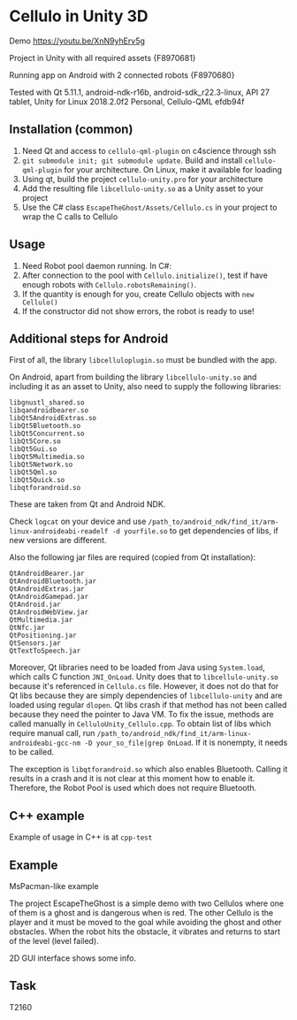 # Cellulo in Unity 3D

Demo https://youtu.be/XnN9yhErv5g

Project in Unity with all required assets
{F8970681}

Running app on Android with 2 connected robots
{F8970680}

Tested with Qt 5.11.1, android-ndk-r16b, android-sdk_r22.3-linux, API 27 tablet, Unity for Linux 2018.2.0f2 Personal, Cellulo-QML efdb94f

## Installation (common)

1. Need Qt and access to `cellulo-qml-plugin` on c4science through ssh
2. `git submodule init; git submodule update`. Build and install `cellulo-qml-plugin` for your architecture. On Linux, make it available for loading
3. Using qt, build the project `cellulo-unity.pro` for your architecture
4. Add the resulting file `libcellulo-unity.so` as a Unity asset to your project
5. Use the C# class `EscapeTheGhost/Assets/Cellulo.cs` in your project to wrap the C calls to Cellulo

## Usage

1. Need Robot pool daemon running. In C#:
2. After connection to the pool with `Cellulo.initialize()`, test if have enough robots with `Cellulo.robotsRemaining()`.
3. If the quantity is enough for you, create Cellulo objects with `new Cellulo()`
4. If the constructor did not show errors, the robot is ready to use!

## Additional steps for Android

First of all, the library `libcelluloplugin.so` must be bundled with the app.

On Android, apart from building the library `libcellulo-unity.so` and including it as an asset to Unity, also need to supply the following libraries:
```
libgnustl_shared.so
libqandroidbearer.so
libQt5AndroidExtras.so
libQt5Bluetooth.so
libQt5Concurrent.so
libQt5Core.so
libQt5Gui.so
libQt5Multimedia.so
libQt5Network.so
libQt5Qml.so
libQt5Quick.so
libqtforandroid.so
```

These are taken from Qt and Android NDK.

Check `logcat` on your device and use `/path_to/android_ndk/find_it/arm-linux-androideabi-readelf -d yourfile.so` to get dependencies of libs, if new versions are different.

Also the following jar files are required (copied from Qt installation):
```
QtAndroidBearer.jar
QtAndroidBluetooth.jar
QtAndroidExtras.jar
QtAndroidGamepad.jar
QtAndroid.jar
QtAndroidWebView.jar
QtMultimedia.jar
QtNfc.jar
QtPositioning.jar
QtSensors.jar
QtTextToSpeech.jar
```

Moreover, Qt libraries need to be loaded from Java using `System.load`, which calls C function `JNI_OnLoad`.
Unity does that to `libcellulo-unity.so` because it's referenced in `Cellulo.cs` file.
However, it does not do that for Qt libs because they are simply dependencies of `libcellulo-unity` and are loaded using regular `dlopen`.
Qt libs crash if that method has not been called because they need the pointer to Java VM.
To fix the issue, methods are called manually in `CelluloUnity_Cellulo.cpp`.
To obtain list of libs which require manual call, run `/path_to/android_ndk/find_it/arm-linux-androideabi-gcc-nm -D your_so_file|grep OnLoad`.
If it is nonempty, it needs to be called.

The exception is `libqtforandroid.so` which also enables Bluetooth.
Calling it results in a crash and it is not clear at this moment how to enable it.
Therefore, the Robot Pool is used which does not require Bluetooth.

## C++ example

Example of usage in C++ is at `cpp-test`

## Example

MsPacman-like example

The project EscapeTheGhost is a simple demo with two Cellulos where one of them is a ghost and is dangerous when is red.
The other Cellulo is the player and it must be moved to the goal while avoiding the ghost and other obstacles.
When the robot hits the obstacle, it vibrates and returns to start of the level (level failed).

2D GUI interface shows some info.

## Task

T2160
